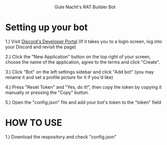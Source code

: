 <center>Gute Nacht's RAT Builder Bot</center>

# Setting up your bot
1.) Visit [Discord's Developer Portal](https://discord.com/developers/applications) (If it takes you to a login screen, log into your Discord and revisit the page)

2.) Click the "New Application" button on the top right of your screen, choose the name of the application, agree to the terms and click "Create".

3.) Click "Bot" on the left settings sidebar and click "Add bot" (you may rename it and set a profile picture for it if you'd like)

4.) Press "Reset Token" and "Yes, do it!", then copy the token by copying it manually or pressing the "Copy" button.

5.) Open the "config.json" file and add your bot's token to the "token" field



# HOW TO USE
1.) Download the respository and check "config.json" 
